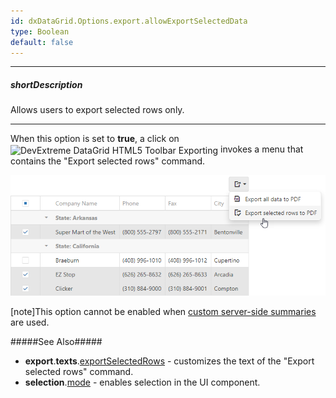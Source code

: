 ```yaml
---
id: dxDataGrid.Options.export.allowExportSelectedData
type: Boolean
default: false
---
```

---
##### shortDescription
Allows users to export selected rows only.

---
When this option is set to **true**, a click on <img src="/images/DataGrid/icons/toolbar_export.png" alt="DevExtreme DataGrid HTML5 Toolbar Exporting" style="vertical-align:middle"/> invokes a menu that contains the "Export selected rows" command.

![DevExtreme DataGrid Exporting Selected Rows](/images/DataGrid/Export_SelectedRows.png)

[note]This option cannot be enabled when [custom server-side summaries](/concepts/05%20UI%20Components/DataGrid/65%20Summaries/07%20Custom%20Aggregate%20Function/20%20Server-Side%20Data%20Aggregation.md '/Documentation/Guide/UI_Components/DataGrid/Summaries/Custom_Aggregate_Function/#Server-Side_Data_Aggregation') are used.

#####See Also#####
- **export**.**texts**.[exportSelectedRows](/api-reference/10%20UI%20Components/dxDataGrid/1%20Configuration/export/texts/exportSelectedRows.md '/Documentation/ApiReference/UI_Components/dxDataGrid/Configuration/export/texts/#exportSelectedRows') - customizes the text of the "Export selected rows" command.
- **selection**.[mode](/api-reference/10%20UI%20Components/GridBase/1%20Configuration/selection/mode.md '/Documentation/ApiReference/UI_Components/dxDataGrid/Configuration/selection/#mode') - enables selection in the UI component.
